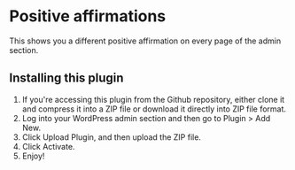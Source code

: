 # Positive affirmations

This shows you a different positive affirmation on every page of the admin section.

## Installing this plugin

1. If you're accessing this plugin from the Github repository, either clone it and compress it into a ZIP file or download it directly into ZIP file format.
2. Log into your WordPress admin section and then go to Plugin > Add New.
3. Click Upload Plugin, and then upload the ZIP file.
4. Click Activate.
5. Enjoy!
